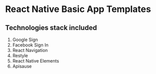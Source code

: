 # React Native Basic App Templates

## Technologies stack included

1. Google Sign
2. Facebook Sign In
3. React Navigation
4. Restyle
5. React Native Elements
6. Apisause
